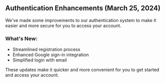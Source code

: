 ## Authentication Enhancements (March 25, 2024)

We've made some improvements to our authentication system to make it easier and more secure for you to access your account.

### What's New:
- Streamlined registration process
- Enhanced Google sign-in integration
- Simplified login with email

These updates make it quicker and more convenient for you to get started and access your account.